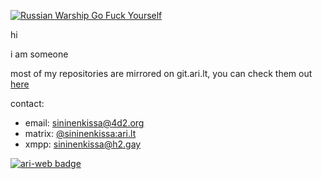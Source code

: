 [![Russian Warship Go Fuck Yourself](https://raw.githubusercontent.com/vshymanskyy/StandWithUkraine/main/badges/RussianWarship.svg)](https://stand-with-ukraine.pp.ua)

hi

i am someone

most of my repositories are mirrored on git.ari.lt, you can check them out [here](https://git.ari.lt/sininenkissa/)

contact:

- email: [sininenkissa@4d2.org](mailto:sininenkissa@4d2.org)
- matrix: [@sininenkissa:ari.lt](https://matrix.to/#/@sininenkissa:ari.lt/)
- xmpp: [sininenkissa@h2.gay](xmpp:sininenkissa@h2.gay)

[![ari-web badge](https://ari.lt/badge.png)](https://ari.lt/)
